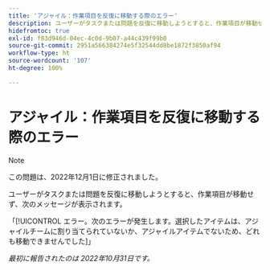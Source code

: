 ```yaml
---
title: 'アジャイル：作業項目を反復に移動する際のエラー'
description: ユーザーがタスクまたは問題を反復に移動しようとすると、作業項目が移動せず、エラーメッセージが表示されます。
hidefromtoc: true
exl-id: f83d946d-04ec-4c0d-9b07-a44c439f99b0
source-git-commit: 2951a566384274e5f32544dd8be1872f3850af94
workflow-type: ht
source-wordcount: '107'
ht-degree: 100%

---
```


# アジャイル：作業項目を反復に移動する際のエラー

>[!NOTE]
>
>この問題は、2022年12月1日に修正されました。

ユーザーがタスクまたは問題を反復に移動しようとすると、作業項目が移動せず、次のメッセージが表示されます。

「[!UICONTROL エラー。次のエラーが発生します。選択したアイテムは、アジャイルチームに割り当てられていないか、アジャイルアイテムでないため、どれも移動できませんでした]」

_最初に報告されたのは 2022年10月31日です。_
